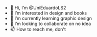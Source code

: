 - 👋 Hi, I’m @UniEduardoLS2
- 👀 I’m interested in design and books
- 🌱 I’m currently learning graphic design
- 💞️ I’m looking to collaborate on no idea
- 📫 How to reach me, don't

<!---
UniEduardoLS2/UniEduardoLS2 is a ✨ special ✨ repository because its `README.md` (this file) appears on your GitHub profile.
You can click the Preview link to take a look at your changes.
--->
